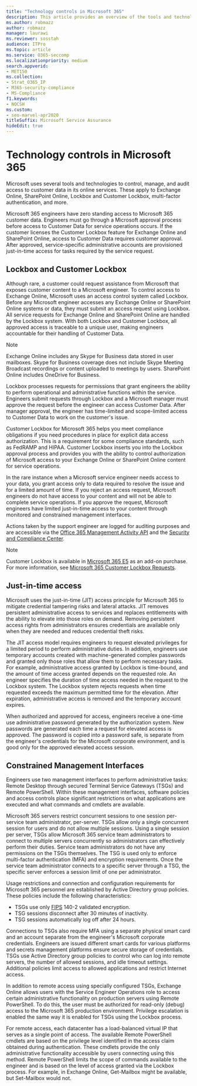 ```yaml
---
title: "Technology controls in Microsoft 365"
description: This article provides an overview of the tools and technologies used by Microsoft for technology control in Microsoft 365.
ms.author: robmazz
author: robmazz
manager: laurawi
ms.reviewer: sosstah
audience: ITPro
ms.topic: article
ms.service: O365-seccomp
ms.localizationpriority: medium
search.appverid:
- MET150
ms.collection:
- Strat_O365_IP
- M365-security-compliance
- MS-Compliance
f1.keywords:
- NOCSH
ms.custom:
- seo-marvel-apr2020
titleSuffix: Microsoft Service Assurance
hideEdit: true
---
```


# Technology controls in Microsoft 365 

Microsoft uses several tools and technologies to control, manage, and audit access to customer data in  its online services. These apply to Exchange Online, SharePoint Online, Lockbox and Customer Lockbox, multi-factor authentication, and more.

Microsoft 365 engineers have zero standing access to Microsoft 365 customer data. Engineers must go through a Microsoft approval process before access to Customer Data for service operations occurs. If the customer licenses the Customer Lockbox feature for Exchange Online and SharePoint Online, access to Customer Data requires customer approval. After approved, service-specific administrative accounts are provisioned just-in-time access for tasks required by the service request.

## Lockbox and Customer Lockbox

Although rare, a customer could request assistance from Microsoft that exposes customer content to a Microsoft engineer. To control access to Exchange Online, Microsoft uses an access control system called Lockbox. Before any Microsoft engineer accesses any Exchange Online or SharePoint Online systems or data, they must submit an access request using Lockbox. All service requests for Exchange Online and SharePoint Online are handled by the Lockbox system. With both Lockbox and Customer Lockbox, all approved access is traceable to a unique user, making engineers accountable for their handling of Customer Data.

> [!NOTE]
> Exchange Online includes any Skype for Business data stored in user mailboxes. Skype for Business coverage does not include Skype Meeting Broadcast recordings or content uploaded to meetings by users. SharePoint Online includes OneDrive for Business.

Lockbox processes requests for permissions that grant engineers the ability to perform operational and administrative functions within the service. Engineers submit requests through Lockbox and a Microsoft manager must approve the request before the engineer can access Customer Data. After manager approval, the engineer has time-limited and scope-limited access to Customer Data to work on the customer's issue.

Customer Lockbox for Microsoft 365 helps you meet compliance obligations if you need procedures in place for explicit data access authorization. This is a requirement for some compliance standards, such as FedRAMP and HIPAA. Customer Lockbox inserts you into the Lockbox approval process and provides you with the ability to control authorization of Microsoft access to your Exchange Online or SharePoint Online content for service operations.

In the rare instance when a Microsoft service engineer needs access to your data, you grant access only to data required to resolve the issue and for a limited amount of time. If you reject an access request, Microsoft engineers do not have access to your content and will not be able to complete service operations. If you approve the request, Microsoft engineers have limited just-in-time access to your content through monitored and constrained management interfaces.

Actions taken by the support engineer are logged for auditing purposes and are accessible via the [Office 365 Management Activity API](/office/office-365-management-api/get-started-with-office-365-management-apis) and the [Security and Compliance Center](https://protection.office.com/).

>[!NOTE]
> Customer Lockbox is available in [Microsoft 365 E5](https://products.office.com/business/office-365-enterprise-e5-business-software) as an add-on purchase. For more information, see [Microsoft 365 Customer Lockbox Requests](https://support.office.com/article/Office-365-Customer-Lockbox-Requests-36f9cdd1-e64c-421b-a7e4-4a54d16440a2).

## Just-in-time access

Microsoft uses the just-in-time (JIT) access principle for Microsoft 365 to mitigate credential tampering risks and lateral attacks. JIT removes persistent administrative access to services and replaces entitlements with the ability to elevate into those roles on demand. Removing persistent access rights from administrators ensures credentials are available only when they are needed and reduces credential theft risks.

The JIT access model requires engineers to request elevated privileges for a limited period to perform administrative duties. In addition, engineers use temporary accounts created with machine-generated complex passwords and granted only those roles that allow them to perform necessary tasks. For example, administrative access granted by Lockbox is time-bound, and the amount of time access granted depends on the requested role. An engineer specifies the duration of time access needed in the request to the Lockbox system. The Lockbox system rejects requests when time requested exceeds the maximum permitted time for the elevation. After expiration, administrative access is removed and the temporary account expires.

When authorized and approved for access, engineers receive a one-time use administrative password generated by the authorization system. New passwords are generated each time a request for elevated access is approved. The password is copied into a password safe, is separate from the engineer's credentials for the Microsoft corporate environment, and is good only for the approved elevated access session.

## Constrained Management Interfaces

Engineers use two management interfaces to perform administrative tasks: Remote Desktop through secured Terminal Service Gateways (TSGs) and Remote PowerShell. Within these management interfaces, software policies and access controls place significant restrictions on what applications are executed and what commands and cmdlets are available.

Microsoft 365 servers restrict concurrent sessions to one session per-service team administrator, per-server. TSGs allow only a single concurrent session for users and do not allow multiple sessions. Using a single session per server, TSGs allow Microsoft 365 service team administrators to connect to multiple servers concurrently so administrators can effectively perform their duties. Service team administrators do not have any permissions on the TSGs themselves. The TSG is used only to enforce multi-factor authentication (MFA) and encryption requirements. Once the service team administrator connects to a specific server through a TSG, the specific server enforces a session limit of one per administrator.

Usage restrictions and connection and configuration requirements for Microsoft 365 personnel are established by Active Directory group policies. These policies include the following characteristics:

- TSGs use only [FIPS](https://www.microsoft.com/TrustCenter/Compliance/FIPS) 140-2 validated encryption.
- TSG sessions disconnect after 30 minutes of inactivity.
- TSG sessions automatically log off after 24 hours.

Connections to TSGs also require MFA using a separate physical smart card and an account separate from the engineer's Microsoft corporate credentials. Engineers are issued different smart cards for various platforms and secrets management platforms ensure secure storage of credentials. TSGs use Active Directory group policies to control who can log into remote servers, the number of allowed sessions, and idle timeout settings. Additional policies limit access to allowed applications and restrict Internet access.

In addition to remote access using specially configured TSGs, Exchange Online allows users with the Service Engineer Operations role to access certain administrative functionality on production servers using Remote PowerShell. To do this, the user must be authorized for read-only (debug) access to the Microsoft 365 production environment. Privilege escalation is enabled the same way it is enabled for TSGs using the Lockbox process.

For remote access, each datacenter has a load-balanced virtual IP that serves as a single point of access. The available Remote PowerShell cmdlets are based on the privilege level identified in the access claim obtained during authentication. These cmdlets provide the only administrative functionality accessible by users connecting using this method. Remote PowerShell limits the scope of commands available to the engineer and is based on the level of access granted via the Lockbox process. For example, in Exchange Online, Get-Mailbox might be available, but Set-Mailbox would not.

